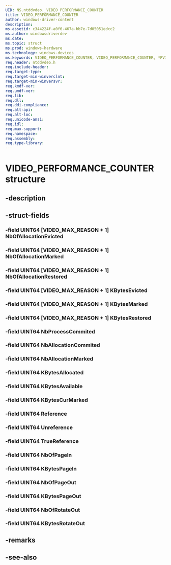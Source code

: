 ```yaml
---
UID: NS.ntddvdeo._VIDEO_PERFORMANCE_COUNTER
title: VIDEO_PERFORMANCE_COUNTER
author: windows-driver-content
description: 
ms.assetid: c344224f-a0f6-467a-bb7e-7d05051edcc2
ms.author: windowsdriverdev
ms.date: 
ms.topic: struct
ms.prod: windows-hardware
ms.technology: windows-devices
ms.keywords: VIDEO_PERFORMANCE_COUNTER, VIDEO_PERFORMANCE_COUNTER, *PVIDEO_PERFORMANCE_COUNTER
req.header: ntddvdeo.h
req.include-header:
req.target-type:
req.target-min-winverclnt:
req.target-min-winversvr:
req.kmdf-ver:
req.umdf-ver:
req.lib:
req.dll:
req.ddi-compliance:
req.alt-api:
req.alt-loc:
req.unicode-ansi:
req.idl:
req.max-support:
req.namespace:
req.assembly:
req.type-library:
---
```


# VIDEO_PERFORMANCE_COUNTER structure

## -description



## -struct-fields

### -field UINT64 [VIDEO_MAX_REASON + 1] NbOfAllocationEvicted			
 	
### -field UINT64 [VIDEO_MAX_REASON + 1] NbOfAllocationMarked			
 	
### -field UINT64 [VIDEO_MAX_REASON + 1] NbOfAllocationRestored			
 	
### -field UINT64 [VIDEO_MAX_REASON + 1] KBytesEvicted			
 	
### -field UINT64 [VIDEO_MAX_REASON + 1] KBytesMarked			
 	
### -field UINT64 [VIDEO_MAX_REASON + 1] KBytesRestored			
 	
### -field UINT64 NbProcessCommited			
 	
### -field UINT64 NbAllocationCommited			
 	
### -field UINT64 NbAllocationMarked			
 	
### -field UINT64 KBytesAllocated			
 	
### -field UINT64 KBytesAvailable			
 	
### -field UINT64 KBytesCurMarked			
 	
### -field UINT64 Reference			
 	
### -field UINT64 Unreference			
 	
### -field UINT64 TrueReference			
 	
### -field UINT64 NbOfPageIn			
 	
### -field UINT64 KBytesPageIn			
 	
### -field UINT64 NbOfPageOut			
 	
### -field UINT64 KBytesPageOut			
 	
### -field UINT64 NbOfRotateOut			
 	
### -field UINT64 KBytesRotateOut			
 	
## -remarks

## -see-also